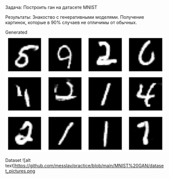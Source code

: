 Задача:
Построить ган на датасете MNIST

Результаты:
Знакоство с генеративными моделями. Получение картинок, которые в 90% случаев не отличимы от обычных.

Generated
![alt text](https://github.com/messlav/practice/blob/main/MNIST%20GAN/generated_pictures.png)


Dataset
![alt text]https://github.com/messlav/practice/blob/main/MNIST%20GAN/dataset_pictures.png
